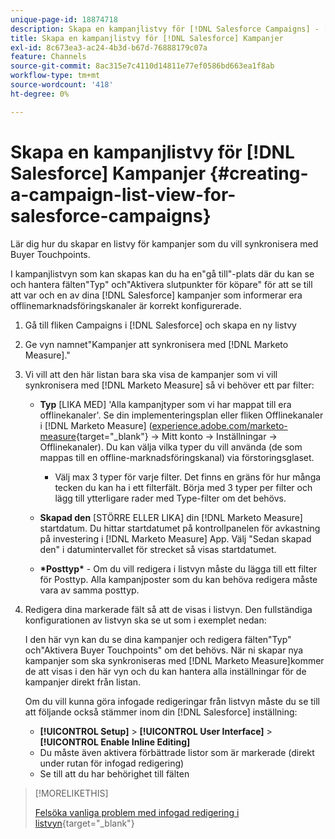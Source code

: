 ```yaml
---
unique-page-id: 18874718
description: Skapa en kampanjlistvy för [!DNL Salesforce Campaigns] - [!DNL Marketo Measure] - Produktdokumentation
title: Skapa en kampanjlistvy för [!DNL Salesforce] Kampanjer
exl-id: 8c673ea3-ac24-4b3d-b67d-76888179c07a
feature: Channels
source-git-commit: 8ac315e7c4110d14811e77ef0586bd663ea1f8ab
workflow-type: tm+mt
source-wordcount: '418'
ht-degree: 0%

---
```


# Skapa en kampanjlistvy för [!DNL Salesforce] Kampanjer {#creating-a-campaign-list-view-for-salesforce-campaigns}

Lär dig hur du skapar en listvy för kampanjer som du vill synkronisera med Buyer Touchpoints.

I kampanjlistvyn som kan skapas kan du ha en&quot;gå till&quot;-plats där du kan se och hantera fälten&quot;Typ&quot; och&quot;Aktivera slutpunkter för köpare&quot; för att se till att var och en av dina [!DNL Salesforce] kampanjer som informerar era offlinemarknadsföringskanaler är korrekt konfigurerade.

1. Gå till fliken Campaigns i [!DNL Salesforce] och skapa en ny listvy
1. Ge vyn namnet&quot;Kampanjer att synkronisera med [!DNL Marketo Measure].&quot;
1. Vi vill att den här listan bara ska visa de kampanjer som vi vill synkronisera med [!DNL Marketo Measure] så vi behöver ett par filter:

   * **Typ** [LIKA MED] &#39;Alla kampanjtyper som vi har mappat till era offlinekanaler&#39;. Se din implementeringsplan eller fliken Offlinekanaler i [!DNL Marketo Measure] ([experience.adobe.com/marketo-measure](https://experience.adobe.com/marketo-measure){target="_blank"} -> Mitt konto -> Inställningar -> Offlinekanaler). Du kan välja vilka typer du vill använda (de som mappas till en offline-marknadsföringskanal) via förstoringsglaset.

      * Välj max 3 typer för varje filter. Det finns en gräns för hur många tecken du kan ha i ett filterfält. Börja med 3 typer per filter och lägg till ytterligare rader med Type-filter om det behövs.

   * **Skapad den** [STÖRRE ELLER LIKA] din [!DNL Marketo Measure] startdatum. Du hittar startdatumet på kontrollpanelen för avkastning på investering i [!DNL Marketo Measure] App. Välj &quot;Sedan skapad den&quot; i datumintervallet för strecket så visas startdatumet.
   * **&#42;Posttyp&#42;** - Om du vill redigera i listvyn måste du lägga till ett filter för Posttyp. Alla kampanjposter som du kan behöva redigera måste vara av samma posttyp.

1. Redigera dina markerade fält så att de visas i listvyn. Den fullständiga konfigurationen av listvyn ska se ut som i exemplet nedan:

   I den här vyn kan du se dina kampanjer och redigera fälten&quot;Typ&quot; och&quot;Aktivera Buyer Touchpoints&quot; om det behövs. När ni skapar nya kampanjer som ska synkroniseras med [!DNL Marketo Measure]kommer de att visas i den här vyn och du kan hantera alla inställningar för de kampanjer direkt från listan.

   Om du vill kunna göra infogade redigeringar från listvyn måste du se till att följande också stämmer inom din [!DNL Salesforce] inställning:

   * **[!UICONTROL Setup]** > **[!UICONTROL User Interface]** > **[!UICONTROL Enable Inline Editing]**
   * Du måste även aktivera förbättrade listor som är markerade (direkt under rutan för infogad redigering)
   * Se till att du har behörighet till fälten

>[!MORELIKETHIS]
>
>[Felsöka vanliga problem med infogad redigering i listvyn](http://help.salesforce.com/articleView?id=000003911&amp;language=en_US&amp;type=1){target="_blank"}
